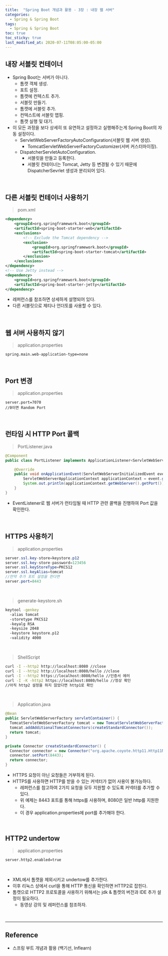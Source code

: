 ```yaml
---
title:  "Spring Boot 개념과 활용 - 3장 : 내장 웹 서버"
categories:
  - Spring & Spring Boot
tags:
  - Spring & Spring Boot
toc: true
toc_sticky: true
last_modified_at: 2020-07-11T08:05:00-05:00
---
```


## 내장 서블릿 컨테이너

* Spring Boot는 서버가 아니다.
  * 톰캣 객체 생성.
  * 포트 설정.
  * 톰캣에 컨텍스트 추가.
  * 서블릿 만들기.
  * 톰캣에 서블릿 추가.
  * 컨텍스트에 서블릿 맵핑.
  * 톰캣 실행 및 대기.
* 이 모든 과정을 보다 상세히 또 유연하고 설정하고 실행해주는게 Spring Boot의 자동 설정이다.
  * ServletWebServerFactoryAutoConfiguration(서블릿 웹 서버 생성).
    * TomcatServletWebServerFactoryCustomizer(서버 커스터마이징).
  * DispatcherServletAutoConfiguration.
    * 서블릿을 만들고 등록한다.
    * 서블릿 컨테이너는 Tomcat, Jetty 등 변경될 수 있기 때문에 DispatcherSevrlet 생성과 분리되어 있다.

<br>

## 다른 서블릿 컨테이너 사용하기

> pom.xml

```xml
<dependency>
    <groupId>org.springframework.boot</groupId>
    <artifactId>spring-boot-starter-web</artifactId>
    <exclusions>
        <!-- Exclude the Tomcat dependency -->
        <exclusion>
            <groupId>org.springframework.boot</groupId>
            <artifactId>spring-boot-starter-tomcat</artifactId>
        </exclusion>
    </exclusions>
</dependency>
<!-- Use Jetty instead -->
<dependency>
    <groupId>org.springframework.boot</groupId>
    <artifactId>spring-boot-starter-jetty</artifactId>
</dependency>
```

* 레퍼런스를 참조하면 상세하게 설명되어 있다.
* 다른 서블릿으로 제티나 언더토를 사용할 수 있다.

<br>

## 웹 서버 사용하지 않기

> application.properties

```properties
spring.main.web-application-type=none
```

<br>

## Port 변경

> application.properties

```properties
server.port=7070
//0이면 Random Port
```

<br>

## 런타임 시 HTTP Port 콜백

> PortListener.java

```java
@Component
public class PortListener implements ApplicationListener<ServletWebServerInitializedEvent> {

    @Override
    public void onApplicationEvent(ServletWebServerInitializedEvent event) {
        ServletWebServerApplicationContext applicationContext = event.getApplicationContext();
        System.out.println(applicationContext.getWebServer().getPort());
    }
}
```

* EventListener로 웹 서버가 런타임될 때 HTTP 관련 콜백을 진행하여 Port 값을 확인한다.

<br>

## HTTPS 사용하기

> application.properties

```java
server.ssl.key-store=keystore.p12
server.ssl.key-store-password=123456
server.ssl.keyStoreType=PKCS12
server.ssl.keyAlias=tomcat
//만약 추가 포트 설정을 한다면
server.port=8443
```

<br>

> generate-keystore.sh

```sh
keytool -genkey
  -alias tomcat
  -storetype PKCS12
  -keyalg RSA
  -keysize 2048
  -keystore keystore.p12
  -validity 4000
```

<br>

> ShellScript

```sh
curl -I --http2 http://localhost:8080 //close
curl -I --http2 http://localhost:8080/hello //close
curl -I --http2 https://localhost:8080/hello //인증서 에러
curl -I -K -http2 https://localhost:8080/hello //정상 확인
//아직 http2 설정을 하지 않았다면 http1로 확인
```

<br>

> Application.java

```java
@Bean
public ServletWebServerFactory servletContainer() {
  TomcatServletWebServerFactory tomcat = new TomcatServletWebServerFactory();
  tomcat.addAdditionalTomcatConnectors(createStandardConnector());
  return tomcat;
}

private Connector createStandardConnector() {
  Connector connector = new Connector("org.apache.coyote.http11.Http11NioProtocol");
  connector.setPort(8443);
  return connector;
}
```

* HTTPS 요청이 아닌 요청들은 거부하게 된다.
* HTTPS를 사용하면 HTTP를 받을 수 있는 커넥터가 없어 사용이 불가능하다.
  * 레퍼런스를 참고하여 2가지 요청을 모두 지원할 수 있도록 커넥터를 추가할 수 있다.
  * 위 예제는 8443 포트를 통해 https를 사용하며, 8080은 일반 http를 지원한다.
  * 이 경우 application.properties에 port를 추가해야 한다.

<br>

## HTTP2 undertow

> application.properties

```properties
server.http2.enabled=true
```

<br>

* XML에서 톰캣을 제외시키고 undertow를 추가한다.
* 이후 리눅스 상에서 curl을 통해 HTTP 통신을 확인하면 HTTP2로 잡힌다.
* 톰캣으로 HTTP2 프로토콜을 사용하기 위해서는 jdk & 톰캣의 버전과 IDE 추가 설정이 필요하다.
  * 동영상 강의 및 레퍼런스를 참조하자.

<br>

---

## Reference

* 스프링 부트 개념과 활용 (백기선, Inflearn)
